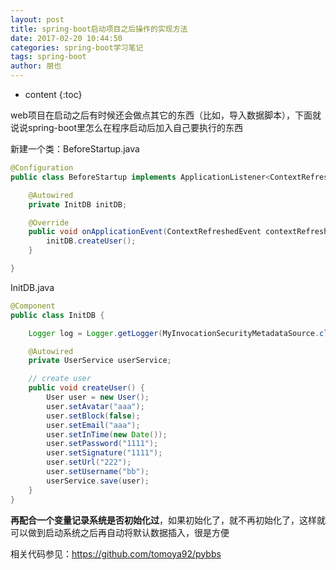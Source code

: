 ```yaml
---
layout: post
title: spring-boot启动项目之后操作的实现方法
date: 2017-02-20 10:44:50
categories: spring-boot学习笔记
tags: spring-boot
author: 朋也
---
```


* content
{:toc}

web项目在启动之后有时候还会做点其它的东西（比如，导入数据脚本），下面就说说spring-boot里怎么在程序启动后加入自己要执行的东西

新建一个类：BeforeStartup.java

```java
@Configuration
public class BeforeStartup implements ApplicationListener<ContextRefreshedEvent> {

    @Autowired
    private InitDB initDB;

    @Override
    public void onApplicationEvent(ContextRefreshedEvent contextRefreshedEvent) {
        initDB.createUser();
    }

}
```





InitDB.java

```java
@Component
public class InitDB {

    Logger log = Logger.getLogger(MyInvocationSecurityMetadataSource.class);

    @Autowired
    private UserService userService;

    // create user
    public void createUser() {
        User user = new User();
        user.setAvatar("aaa");
        user.setBlock(false);
        user.setEmail("aaa");
        user.setInTime(new Date());
        user.setPassword("1111");
        user.setSignature("1111");
        user.setUrl("222");
        user.setUsername("bb");
        userService.save(user);
    }
}
```

**再配合一个变量记录系统是否初始化过**，如果初始化了，就不再初始化了，这样就可以做到启动系统之后再自动将默认数据插入，很是方便

相关代码参见：https://github.com/tomoya92/pybbs